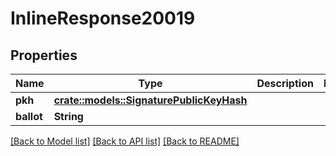 # InlineResponse20019

## Properties

Name | Type | Description | Notes
------------ | ------------- | ------------- | -------------
**pkh** | [**crate::models::SignaturePublicKeyHash**](Signature.Public_key_hash.md) |  | 
**ballot** | **String** |  | 

[[Back to Model list]](../README.md#documentation-for-models) [[Back to API list]](../README.md#documentation-for-api-endpoints) [[Back to README]](../README.md)


